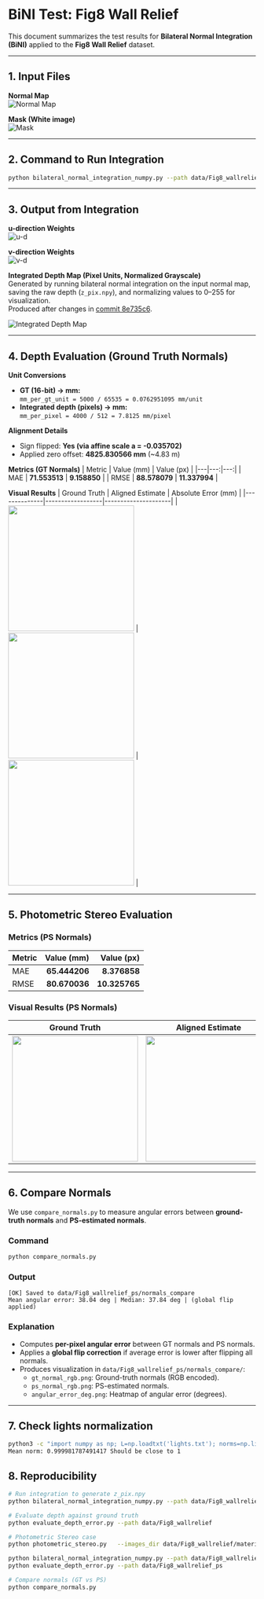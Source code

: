 # BiNI Test: Fig8 Wall Relief

This document summarizes the test results for **Bilateral Normal Integration (BiNI)** applied to the **Fig8 Wall Relief** dataset.

---

## 1. Input Files

**Normal Map**  
![Normal Map](data/Fig8_wallrelief/normal_map.png)

**Mask (White image)**  
![Mask](data/Fig8_wallrelief/mask.png)

---

## 2. Command to Run Integration

```bash
python bilateral_normal_integration_numpy.py --path data/Fig8_wallrelief/
```

---

## 3. Output from Integration

**u-direction Weights**  
![u-d](data/Fig8_wallrelief/wu_k_2.png)

**v-direction Weights**  
![v-d](data/Fig8_wallrelief/wv_k_2.png)

**Integrated Depth Map (Pixel Units, Normalized Grayscale)**  
Generated by running bilateral normal integration on the input normal map, saving the raw depth (`z_pix.npy`), and normalizing values to 0–255 for visualization.  
Produced after changes in [commit 8e735c6](https://github.com/MrzAhmadi/bilateral_normal_integration_testing/commit/8e735c67aeba2b0bc1a9c0b0050d3c3c1de33968).

![Integrated Depth Map](data/Fig8_wallrelief/z_pix.png)

---

## 4. Depth Evaluation (Ground Truth Normals)

**Unit Conversions**
- **GT (16-bit) → mm:**  
  `mm_per_gt_unit = 5000 / 65535 = 0.0762951095 mm/unit`
- **Integrated depth (pixels) → mm:**  
  `mm_per_pixel = 4000 / 512 = 7.8125 mm/pixel`

**Alignment Details**
- Sign flipped: **Yes (via affine scale a = -0.035702)**
- Applied zero offset: **4825.830566 mm** (~4.83 m)

**Metrics (GT Normals)**
| Metric | Value (mm) | Value (px) |
|---|---:|---:|
| MAE | **71.553513** | **9.158850** |
| RMSE | **88.578079** | **11.337994** |

**Visual Results**
| Ground Truth | Aligned Estimate | Absolute Error (mm) |
|--------------|------------------|---------------------|
| <img src="data/Fig8_wallrelief/eval_results/gt_mm_norm.png" width="256"/> | <img src="data/Fig8_wallrelief/eval_results/est_mm_aligned_norm.png" width="256"/> | <img src="data/Fig8_wallrelief/eval_results/error_mm_abs.png" width="256"/> |

---

## 5. Photometric Stereo Evaluation
### Metrics (PS Normals)
| Metric | Value (mm) | Value (px) |
|---|---:|---:|
| MAE | **65.444206** | **8.376858** |
| RMSE | **80.670036** | **10.325765** |

### Visual Results (PS Normals)
| Ground Truth | Aligned Estimate | Absolute Error (mm) |
|--------------|------------------|---------------------|
| <img src="data/Fig8_wallrelief_ps/eval_results/gt_mm_norm.png" width="256"/> | <img src="data/Fig8_wallrelief_ps/eval_results/est_mm_aligned_norm.png" width="256"/> | <img src="data/Fig8_wallrelief_ps/eval_results/error_mm_abs.png" width="256"/> |

---

## 6. Compare Normals

We use `compare_normals.py` to measure angular errors between **ground-truth normals** and **PS-estimated normals**.

### Command
```bash
python compare_normals.py
```

### Output
```
[OK] Saved to data/Fig8_wallrelief_ps/normals_compare
Mean angular error: 38.04 deg | Median: 37.84 deg | (global flip applied)
```

### Explanation
- Computes **per-pixel angular error** between GT normals and PS normals.
- Applies a **global flip correction** if average error is lower after flipping all normals.
- Produces visualization in `data/Fig8_wallrelief_ps/normals_compare/`:
  - `gt_normal_rgb.png`: Ground-truth normals (RGB encoded).
  - `ps_normal_rgb.png`: PS-estimated normals.
  - `angular_error_deg.png`: Heatmap of angular error (degrees).

---

## 7. Check lights normalization
```bash
python3 -c "import numpy as np; L=np.loadtxt('lights.txt'); norms=np.linalg.norm(L, axis=1); print('Mean norm:', np.mean(norms), 'Should be close to 1')"
Mean norm: 0.999981787491417 Should be close to 1
```

## 8. Reproducibility

```bash
# Run integration to generate z_pix.npy
python bilateral_normal_integration_numpy.py --path data/Fig8_wallrelief

# Evaluate depth against ground truth
python evaluate_depth_error.py --path data/Fig8_wallrelief

# Photometric Stereo case
python photometric_stereo.py   --images_dir data/Fig8_wallrelief/material_4   --lights data/Fig8_wallrelief/lights.txt   --mask data/Fig8_wallrelief/mask.png   --shadows_dir data/Fig8_wallrelief/shadows   --out_dir data/Fig8_wallrelief_ps   --copy_from data/Fig8_wallrelief

python bilateral_normal_integration_numpy.py --path data/Fig8_wallrelief_ps
python evaluate_depth_error.py --path data/Fig8_wallrelief_ps

# Compare normals (GT vs PS)
python compare_normals.py
```